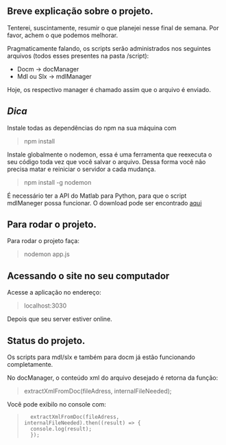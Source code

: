 ## Breve explicação sobre o projeto.

Tenterei, suscintamente, resumir o que planejei nesse final de semana. Por favor, achem o que podemos melhorar.

Pragmaticamente falando, os scripts serão administrados nos seguintes arquivos (todos esses presentes na pasta /script):
* Docm -> docManager
* Mdl ou Slx -> mdlManager

Hoje, os respectivo manager é chamado assim que o arquivo é enviado.

## *Dica*

Instale todas as dependências do npm na sua máquina com

> npm install

Instale globalmente o nodemon, essa é uma ferramenta que reexecuta o seu código toda vez que você salvar o arquivo. Dessa forma você não precisa matar e reiniciar o servidor a cada mudança.

>npm install -g nodemon

É necessário ter a API do Matlab para Python, para que o script mdlManeger possa funcionar. O download pode ser encontrado [aqui](https://www.mathworks.com/help/matlab/matlab_external/install-the-matlab-engine-for-python.html)

## Para rodar o projeto.

Para rodar o projeto faça:

>nodemon app.js

## Acessando o site no seu computador

Acesse a aplicação no endereço:

>localhost:3030

Depois que seu server estiver online.

## Status do projeto.

Os scripts para mdl/slx e também para docm já estão funcionando completamente.

No docManager, o conteúdo xml do arquivo desejado é retorna da função:
>extractXmlFromDoc(fileAdress, internalFileNeeded);

Você pode exibilo no console com:
>       extractXmlFromDoc(fileAdress, internalFileNeeded).then((result) => {   
>       console.log(result);
>       });
